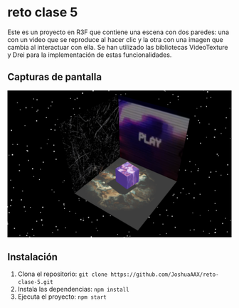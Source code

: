 # reto clase 5
Este es un proyecto en R3F que contiene una escena con dos paredes: una con un video que se reproduce al hacer clic y la otra con una imagen que cambia al interactuar con ella. Se han utilizado las bibliotecas VideoTexture y Drei para la implementación de estas funcionalidades.
## Capturas de pantalla 

![screenshot](/photo_reto5.png)

## Instalación

1. Clona el repositorio: 
```git clone https://github.com/JoshuaAAX/reto-clase-5.git```
2. Instala las dependencias: 
```npm install```
4. Ejecuta el proyecto: 
```npm start```
